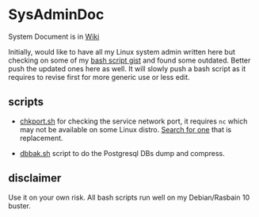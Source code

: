 # SysAdminDoc

System Document is in [Wiki](https://github.com/WhereWeCanShare/SysAdminDoc/wiki)

Initially, would like to have all my Linux system admin written here but checking on some of my [bash script gist](https://gist.github.com/wannadrunk) and found some outdated. Better push the updated ones here as well. It will slowly push a bash script as it requires to revise first for more generic use or less edit.

## scripts

- [chkport.sh](scripts/chkport.sh) for checking the service network port, it requires `nc` which may not be available on some Linux distro. [Search for one](https://duckduckgo.com/?q=linux+nc+ncat) that is replacement.

- [dbbak.sh](scripts/dbbak.sh) script to do the Postgresql DBs dump and compress.

## disclaimer

Use it on your own risk. All bash scripts run well on my Debian/Rasbain 10 buster.
